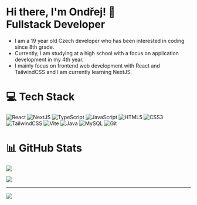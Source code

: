 <h1>Hi there, I'm Ondřej! 👋<br/>Fullstack Developer</h1>

<ul>
  <li>I am a 19 year old Czech developer who has been interested in coding since 8th grade.</li>
  <li>Currently, I am studying at a high school with a focus on application development in my 4th year.</li>
  <li>I mainly focus on frontend web development with React and TailwindCSS and I am currently learning NextJS.</li>
</ul>

# 💻 Tech Stack
![React](https://img.shields.io/badge/react-%2320232a.svg?style=for-the-badge&logo=react&logoColor=%2361DAFB) ![NextJS](https://img.shields.io/badge/Next-black?style=for-the-badge&logo=next.js&logoColor=white) ![TypeScript](https://img.shields.io/badge/typescript-%23007ACC.svg?style=for-the-badge&logo=typescript&logoColor=white) ![JavaScript](https://img.shields.io/badge/javascript-%23323330.svg?style=for-the-badge&logo=javascript&logoColor=%23F7DF1E) ![HTML5](https://img.shields.io/badge/html5-%23E34F26.svg?style=for-the-badge&logo=html5&logoColor=white) ![CSS3](https://img.shields.io/badge/css3-%231572B6.svg?style=for-the-badge&logo=css3&logoColor=white) ![TailwindCSS](https://img.shields.io/badge/tailwindcss-%2338B2AC.svg?style=for-the-badge&logo=tailwind-css&logoColor=white) ![Vite](https://img.shields.io/badge/vite-%23646CFF.svg?style=for-the-badge&logo=vite&logoColor=white) ![Java](https://img.shields.io/badge/java-%23ED8B00.svg?style=for-the-badge&logo=openjdk&logoColor=white) ![MySQL](https://img.shields.io/badge/mysql-4479A1.svg?style=for-the-badge&logo=mysql&logoColor=white) ![Git](https://img.shields.io/badge/git-%23F05033.svg?style=for-the-badge&logo=git&logoColor=white)

# 📊 GitHub Stats
![](https://github-readme-stats.vercel.app/api?username=florixak&theme=vue-dark&hide_border=false&include_all_commits=false&count_private=false)<br/>
<!--![](https://github-readme-streak-stats.herokuapp.com/?user=florixak&theme=vue-dark&hide_border=false)<br/>-->
![](https://github-readme-stats.vercel.app/api/top-langs/?username=florixak&theme=vue-dark&hide_border=false&include_all_commits=false&count_private=false&layout=compact)

---
[![](https://visitcount.itsvg.in/api?id=florixak&icon=0&color=0)](https://visitcount.itsvg.in)

